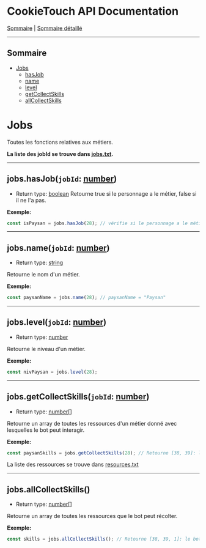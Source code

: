 # CookieTouch API Documentation
[Sommaire](SUMMARY.md) | [Sommaire détaillé](singlepage.md)

<hr>

## Sommaire
- [Jobs](#jobs)
  - [hasJob](#metier-has-job)
  - [name](#metier-name)
  - [level](#metier-level)
  - [getCollectSkills](#metier-get-collection-skills)
  - [allCollectSkills](#jobsallcollectskills)

# Jobs
Toutes les fonctions relatives aux métiers.

**La liste des jobId se trouve dans [jobs.txt](https://github.com/yovanoc/cookietouch/blob/master/resources/identifiants/jobs.txt).**

<hr>

<h2 id="metier-has-job">
  jobs.hasJob(<code>jobId</code>: <a href="https://developer.mozilla.org/fr-Fr/docs/Web/JavaScript/Data_structures#Number_type">number</a>)
</h2>

- Return type: <a href="https://developer.mozilla.org/fr-Fr/docs/Web/JavaScript/Data_structures#Boolean_type">boolean</a>
Retourne true si le personnage a le métier, false si il ne l'a pas.

**Exemple:**
```js
const isPaysan = jobs.hasJob(28); // vérifie si le personnage a le métier paysan.
```
  
<hr>

<h2 id="metier-name">
  jobs.name(<code>jobId</code>: <a href="https://developer.mozilla.org/fr-Fr/docs/Web/JavaScript/Data_structures#Number_type">number</a>)
</h2>

- Return type: <a href="https://developer.mozilla.org/fr-Fr/docs/Web/JavaScript/Data_structures#String_type">string</a>

Retourne le nom d'un métier.

**Exemple:**
```js
const paysanName = jobs.name(28); // paysanName = "Paysan"
```

<hr>

<h2 id="metier-level">
  jobs.level(<code>jobId</code>: <a href="https://developer.mozilla.org/fr-Fr/docs/Web/JavaScript/Data_structures#Number_type">number</a>)
</h2>

- Return type: <a href="https://developer.mozilla.org/fr-Fr/docs/Web/JavaScript/Data_structures#Number_type">number</a>

Retourne le niveau d'un métier.

**Exemple:**
```js
const nivPaysan = jobs.level(28);
```

<hr>

<h2 id="metier-get-collection-skills">
  jobs.getCollectSkills(<code>jobId</code>: <a href="https://developer.mozilla.org/fr-Fr/docs/Web/JavaScript/Data_structures#Number_type">number</a>)
</h2>

- Return type: <a href="https://developer.mozilla.org/fr-Fr/docs/Web/JavaScript/Reference/Global_Objects/Array">number[]</a>

Retourne un array de toutes les ressources d'un métier donné avec lesquelles le bot peut interagir.

**Exemple:**
```js
const paysanSkills = jobs.getCollectSkills(28); // Retourne [38, 39]: le bot peut faucher le Blé et le Houblon.
```
La liste des ressources se trouve dans [resources.txt](https://github.com/yovanoc/cookietouch/blob/master/resources/identifiants/resources.txt)

<hr>

## jobs.allCollectSkills()
- Return type: <a href="https://developer.mozilla.org/fr-Fr/docs/Web/JavaScript/Reference/Global_Objects/Array">number[]</a>

Retourne un array de toutes les ressources que le bot peut récolter.

**Exemple:**
```js
const skills = jobs.allCollectSkills(); // Retourne [38, 39, 1]: le bot peut faucher le Blé et le Houblon et couper du Frene.
```
